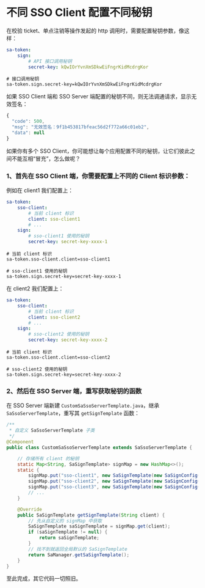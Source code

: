 # 不同 SSO Client 配置不同秘钥

在校验 ticket、单点注销等操作发起的 http 调用时，需要配置秘钥参数，像这样：

<!---------------------------- tabs:start ---------------------------->
<!------------- tab:yaml 风格  ------------->
``` yaml
sa-token: 
    sign:
        # API 接口调用秘钥
        secret-key: kQwIOrYvnXmSDkwEiFngrKidMcdrgKor
```
<!------------- tab:properties 风格  ------------->
``` properties
# 接口调用秘钥 
sa-token.sign.secret-key=kQwIOrYvnXmSDkwEiFngrKidMcdrgKor
```
<!---------------------------- tabs:end ---------------------------->


如果 SSO Client 端和 SSO Server 端配置的秘钥不同，则无法调通请求，显示无效签名：
``` js
{
  "code": 500,
  "msg": "无效签名：9f1b453817bfeac56d2f772a66c01eb2",
  "data": null
}
```

如果你有多个 SSO Client，你可能想让每个应用配置不同的秘钥，让它们彼此之间不能互相“冒充”，怎么做呢？

### 1、首先在 SSO Client 端，你需要配置上不同的 Client 标识参数：

例如在 client1 我们配置上：

<!---------------------------- tabs:start ---------------------------->
<!------------- tab:yaml 风格  ------------->
``` yaml
sa-token:
    sso-client:
        # 当前 client 标识
        client: sso-client1
        # ... 
    sign:
        # sso-client1 使用的秘钥 
        secret-key: secret-key-xxxx-1
```
<!------------- tab:properties 风格  ------------->
``` properties
# 当前 client 标识
sa-token.sso-client.client=sso-client1

# sso-client1 使用的秘钥 
sa-token.sign.secret-key=secret-key-xxxx-1
```
<!---------------------------- tabs:end ---------------------------->


在 client2 我们配置上：

<!---------------------------- tabs:start ---------------------------->
<!------------- tab:yaml 风格  ------------->
``` yaml
sa-token:
    sso-client:
        # 当前 client 标识
        client: sso-client2
        # ... 
    sign:
        # sso-client2 使用的秘钥 
        secret-key: secret-key-xxxx-2
```
<!------------- tab:properties 风格  ------------->
``` properties
# 当前 client 标识
sa-token.sso-client.client=sso-client2

# sso-client2 使用的秘钥 
sa-token.sign.secret-key=secret-key-xxxx-2
```
<!---------------------------- tabs:end ---------------------------->


### 2、然后在 SSO Server 端，重写获取秘钥的函数

在 SSO Server 端新建 `CustomSaSsoServerTemplate.java`，继承 `SaSsoServerTemplate`，重写其 `getSignTemplate` 函数：

``` java
/**
 * 自定义 SaSsoServerTemplate 子类 
 */
@Component
public class CustomSaSsoServerTemplate extends SaSsoServerTemplate {

	// 存储所有 client 的秘钥 
    static Map<String, SaSignTemplate> signMap = new HashMap<>();
    static {
        signMap.put("sso-client1", new SaSignTemplate(new SaSignConfig("secret-key-xxxx-1")));
        signMap.put("sso-client2", new SaSignTemplate(new SaSignConfig("secret-key-xxxx-2")));
        signMap.put("sso-client3", new SaSignTemplate(new SaSignConfig("secret-key-xxxx-3")));
		// ... 
    }

    @Override
    public SaSignTemplate getSignTemplate(String client) {
        // 先从自定义的 signMap 中获取
        SaSignTemplate saSignTemplate = signMap.get(client);
        if (saSignTemplate != null) {
            return saSignTemplate;
        }
        // 找不到就返回全局默认的 SaSignTemplate
        return SaManager.getSaSignTemplate();
    }
}
```

至此完成，其它代码一切照旧。


